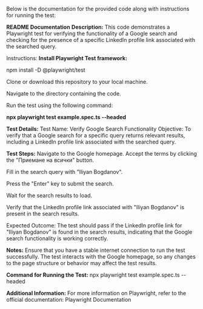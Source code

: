 
Below is the documentation for the provided code along with instructions for running the test:

**README Documentation**
**Description:**
This code demonstrates a Playwright test for verifying the functionality of a Google search and checking for the presence of a specific LinkedIn profile link associated with the searched query.

Instructions:
**Install Playwright Test framework:**

npm install -D @playwright/test

Clone or download this repository to your local machine.

Navigate to the directory containing the code.

Run the test using the following command:

**npx playwright test example.spec.ts --headed**

**Test Details:**
Test Name: Verify Google Search Functionality
Objective: To verify that a Google search for a specific query returns relevant results, including a LinkedIn profile link associated with the searched query.

**Test Steps:**
Navigate to the Google homepage.
Accept the terms by clicking the "Приемане на всички" button.

Fill in the search query with "Iliyan Bogdanov".

Press the "Enter" key to submit the search.

Wait for the search results to load.

Verify that the LinkedIn profile link associated with "Iliyan Bogdanov" is present in the search results.

Expected Outcome: The test should pass if the LinkedIn profile link for "Iliyan Bogdanov" is found in the search results, indicating that the Google search functionality is working correctly.

**Notes:**
Ensure that you have a stable internet connection to run the test successfully.
The test interacts with the Google homepage, so any changes to the page structure or behavior may affect the test results.

**Command for Running the Test:**
npx playwright test example.spec.ts --headed

**Additional Information:**
For more information on Playwright, refer to the official documentation: Playwright Documentation
